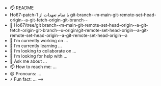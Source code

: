 - 📫 README
- Ho67-patch-1 با تمام تعهدات از git-branch--m-main-git-remote-set-head-origin--a-git-fetch-origin-git-branch--
- 🤔 Ho67/tree/git  branch--m-main-git-remote-set-head-origin--a-git-fetch-origin-git-branch--u-origin/git-remote-set-head-origin--a-git-remote-set-head-origin--a-git-remote-set-head-origin--a
- 🔭 I’m currently working on ...
- 🌱 I’m currently learning ...
- 👯 I’m looking to collaborate on ...
- 🤔 I’m looking for help with ...
- 💬 Ask me about ...
- 📫 How to reach me: ...
- 😄 Pronouns: ...
- ⚡ Fun fact: ...
-->
